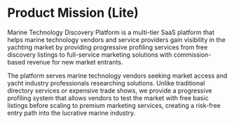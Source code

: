 # Product Mission (Lite)

Marine Technology Discovery Platform is a multi-tier SaaS platform that helps marine technology vendors and service providers gain visibility in the yachting market by providing progressive profiling services from free discovery listings to full-service marketing solutions with commission-based revenue for new market entrants.

The platform serves marine technology vendors seeking market access and yacht industry professionals researching solutions. Unlike traditional directory services or expensive trade shows, we provide a progressive profiling system that allows vendors to test the market with free basic listings before scaling to premium marketing services, creating a risk-free entry path into the lucrative marine industry.